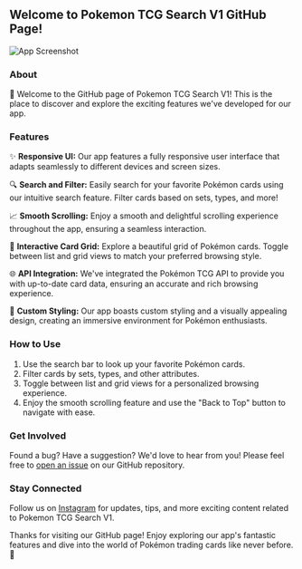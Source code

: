 ## Welcome to Pokemon TCG Search V1 GitHub Page!

![App Screenshot](https://github.com/naduncalcey/pokemon-tcg-app/blob/main/src/assets/screenshots/screenshot.png) <!-- Replace with an actual screenshot of your app -->

### About

🚀 Welcome to the GitHub page of Pokemon TCG Search V1! This is the place to discover and explore the exciting features we've developed for our app.

### Features

✨ **Responsive UI:** Our app features a fully responsive user interface that adapts seamlessly to different devices and screen sizes.

🔍 **Search and Filter:** Easily search for your favorite Pokémon cards using our intuitive search feature. Filter cards based on sets, types, and more!

📈 **Smooth Scrolling:** Enjoy a smooth and delightful scrolling experience throughout the app, ensuring a seamless interaction.

🎉 **Interactive Card Grid:** Explore a beautiful grid of Pokémon cards. Toggle between list and grid views to match your preferred browsing style.

🌐 **API Integration:** We've integrated the Pokémon TCG API to provide you with up-to-date card data, ensuring an accurate and rich browsing experience.

🎨 **Custom Styling:** Our app boasts custom styling and a visually appealing design, creating an immersive environment for Pokémon enthusiasts.

### How to Use

1. Use the search bar to look up your favorite Pokémon cards.
2. Filter cards by sets, types, and other attributes.
3. Toggle between list and grid views for a personalized browsing experience.
4. Enjoy the smooth scrolling feature and use the "Back to Top" button to navigate with ease.

### Get Involved

Found a bug? Have a suggestion? We'd love to hear from you! Please feel free to [open an issue](https://github.com/naduncalcey/pokemon-tcg-app/issues) on our GitHub repository.

### Stay Connected

Follow us on [Instagram](https://www.instagram.com/_vodka_98/) for updates, tips, and more exciting content related to Pokemon TCG Search V1.

Thanks for visiting our GitHub page! Enjoy exploring our app's fantastic features and dive into the world of Pokémon trading cards like never before. 🌟
